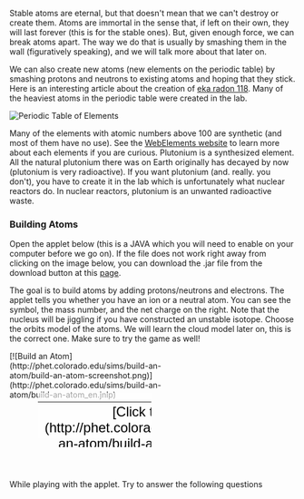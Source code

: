 Stable atoms are eternal, but that doesn't mean that we can't destroy or create them. Atoms are immortal in the sense that, if left on their own, they will last forever (this is for the stable ones). But, given enough force, we can break atoms apart. The way we do that is usually by smashing them in the wall (figuratively speaking), and we will talk more about that later on.

We can also create new atoms (new elements on the periodic table) by smashing protons and neutrons to existing atoms and hoping that they stick. Here is an interesting article about the creation of [eka radon 118](http://www.washingtonpost.com/wp-dyn/content/article/2006/10/16/AR2006101601083_pf.html). Many of the heaviest atoms in the periodic table were created in the lab.

![Periodic Table of Elements](https://online.science.psu.edu/sites/default/files/phys010/W1atoms/Periodic_table.svg_.png)

Many of the elements with atomic numbers above 100 are synthetic (and most of them have no use). See the [WebElements website](http://www.webelements.com/) to learn more about each elements if you are curious. Plutonium is a synthesized element. All the natural plutonium there was on Earth originally has decayed by now (plutonium is very radioactive). If you want plutonium (and. really. you don't), you have to create it in the lab which is unfortunately what nuclear reactors do. In nuclear reactors, plutonium is an unwanted radioactive waste.

### Building Atoms

Open the applet below (this is a JAVA which you will need to enable on your computer before we go on). If the file does not work right away from clicking on the image below, you can download the .jar file from the download button at this [page](http://phet.colorado.edu/en/simulation/build-an-atom).

The goal is to build atoms by adding protons/neutrons and electrons. The applet tells you whether you have an ion or a neutral atom. You can see the symbol, the mass number, and the net charge on the right. Note that the nucleus will be jiggling if you have constructed an unstable isotope. Choose the orbits model of the atoms. We will learn the cloud model later on, this is the correct one. Make sure to try the game as well!

<div style="position: relative; width: 300px; height: 226px;">[![Build an Atom](http://phet.colorado.edu/sims/build-an-atom/build-an-atom-screenshot.png)](http://phet.colorado.edu/sims/build-an-atom/build-an-atom_en.jnlp)

<div style="position: absolute; width: 200px; height: 80px; left: 50px; top: 73px; background-color: #FFF; opacity: 0.6; filter: alpha(opacity = 60);"> </div> <table style="position: absolute; width: 200px; height: 80px; left: 50px; top: 73px;"><tbody><tr><td style="text-align: center; color: #000; font-size: 24px; font-family: Arial,sans-serif;">[Click to Run](http://phet.colorado.edu/sims/build-an-atom/build-an-atom_en.jnlp)</td> </tr></tbody></table></div>While playing with the applet. Try to answer the following questions
